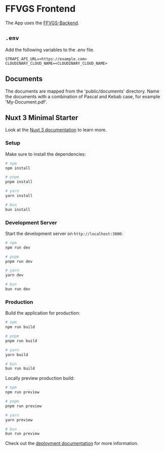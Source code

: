 # FFVGS Frontend

The App uses the [FFVGS-Backend](https://github.com/Pascal1414/ffvgs-backend).

## `.env`

Add the following variables to the .env file.

```
STRAPI_API_URL=<https://example.com>
CLOUDINARY_CLOUD_NAME=<CLOUDINARY_CLOUD_NAME>
```

## Documents

The documents are mapped from the 'public/documents' directory. Name the documents with a combination of Pascal and Kebab case, for example 'My-Document.pdf'.

## Nuxt 3 Minimal Starter

Look at the [Nuxt 3 documentation](https://nuxt.com/docs/getting-started/introduction) to learn more.

### Setup

Make sure to install the dependencies:

```bash
# npm
npm install

# pnpm
pnpm install

# yarn
yarn install

# bun
bun install
```

### Development Server

Start the development server on `http://localhost:3000`:

```bash
# npm
npm run dev

# pnpm
pnpm run dev

# yarn
yarn dev

# bun
bun run dev
```

### Production

Build the application for production:

```bash
# npm
npm run build

# pnpm
pnpm run build

# yarn
yarn build

# bun
bun run build
```

Locally preview production build:

```bash
# npm
npm run preview

# pnpm
pnpm run preview

# yarn
yarn preview

# bun
bun run preview
```

Check out the [deployment documentation](https://nuxt.com/docs/getting-started/deployment) for more information.
